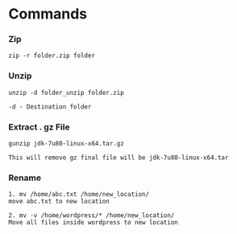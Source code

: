 # Commands

### Zip
```
zip -r folder.zip folder
```

### Unzip
```
unzip -d folder_unzip folder.zip

-d - Destination folder
```

### Extract . gz File
```
gunzip jdk-7u80-linux-x64.tar.gz

This will remove gz final file will be jdk-7u80-linux-x64.tar
```

### Rename
```
1. mv /home/abc.txt /home/new_location/
move abc.txt to new location

2. mv -v /home/wordpress/* /home/new_location/
Move all files inside wordpress to new location

```
